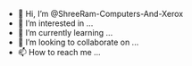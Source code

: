 - 👋 Hi, I’m @ShreeRam-Computers-And-Xerox
- 👀 I’m interested in ...
- 🌱 I’m currently learning ...
- 💞️ I’m looking to collaborate on ...
- 📫 How to reach me ...

<!---
ShreeRam-Computers-And-Xerox/ShreeRam-Computers-And-Xerox is a ✨ special ✨ repository because its `README.md` (this file) appears on your GitHub profile.
You can click the Preview link to take a look at your changes.
--->
